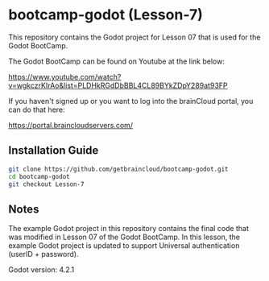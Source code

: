 # bootcamp-godot (Lesson-7)

This repository contains the Godot project for Lesson 07 that is used for the Godot BootCamp.

The Godot BootCamp can be found on Youtube at the link below:

https://www.youtube.com/watch?v=wgkczrKIrAo&list=PLDHkRGdDbBBL4CL89BYkZDpY289at93FP


If you haven't signed up or you want to log into the brainCloud portal, you can do that here:

https://portal.braincloudservers.com/


## Installation Guide

```bash
git clone https://github.com/getbraincloud/bootcamp-godot.git
cd bootcamp-godot
git checkout Lesson-7
```

## Notes

The example Godot project in this repository contains the final code that was modified in Lesson 07 of the Godot BootCamp. In this lesson, the example Godot project is updated to support Universal authentication (userID + password).

Godot version: 4.2.1
